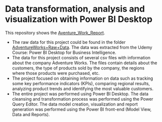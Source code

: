 # Data transformation, analysis and visualization with Power BI Desktop

This repository shows the [Aventure_Work_Report](https://github.com/maryisabela15/Adventure_Work-Report).

* The raw data for this project could be found in the folder [AdventureWorks+Raw+Data](https://github.com/maryisabela15/Adventure_Work-Report/tree/main/AdventureWorks%2BRaw%2BData). The data was extracted from the Udemy Course: Power BI Desktop for Business Intelligence.
* The data for this project consists of several csv files with information about the company Adventure Works. The files contain details about the customers, the type of products sold by the company, the regions where those products were purchased, etc.
* The project focused on obtaining information on data such as tracking some key performance indicators (KPIs), comparing regional results, analyzing product trends and identifying the most valuable customers.
* The entire project was performed using Power BI Desktop. The data cleansing and transformation process was performed using the Power Query Editor. The data model creation, visualization and report generation was performed using the Power BI front-end (Model View, Data and Reports).
